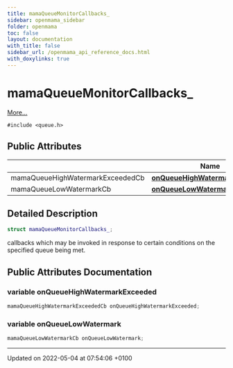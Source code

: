 ```yaml
---
title: mamaQueueMonitorCallbacks_
sidebar: openmama_sidebar
folder: openmama
toc: false
layout: documentation
with_title: false
sidebar_url: /openmama_api_reference_docs.html
with_doxylinks: true
---
```


# mamaQueueMonitorCallbacks_



 [More...](#detailed-description)


`#include <queue.h>`

## Public Attributes

|                | Name           |
| -------------- | -------------- |
| mamaQueueHighWatermarkExceededCb | **[onQueueHighWatermarkExceeded](structmamaQueueMonitorCallbacks__.html#variable-onqueuehighwatermarkexceeded)**  |
| mamaQueueLowWatermarkCb | **[onQueueLowWatermark](structmamaQueueMonitorCallbacks__.html#variable-onqueuelowwatermark)**  |

## Detailed Description

```cpp
struct mamaQueueMonitorCallbacks_;
```


callbacks which may be invoked in response to certain conditions on the specified queue being met. 

## Public Attributes Documentation

### variable onQueueHighWatermarkExceeded

```cpp
mamaQueueHighWatermarkExceededCb onQueueHighWatermarkExceeded;
```


### variable onQueueLowWatermark

```cpp
mamaQueueLowWatermarkCb onQueueLowWatermark;
```


-------------------------------

Updated on 2022-05-04 at 07:54:06 +0100
